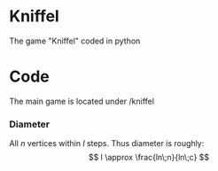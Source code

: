 # Kniffel
The game "Kniffel" coded in python

# Code

The main game is located under /kniffel

### Diameter
All $n$ vertices within $l$ steps. Thus diameter is roughly:
$$
l \approx \frac{ln\;n}{ln\;c}
$$
